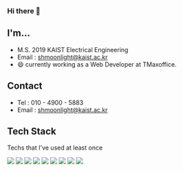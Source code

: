 ### Hi there 👋

## I'm...
- M.S. 2019 KAIST Electrical Engineering
- Email : shmoonlight@kaist.ac.kr
- 😄 currently working as a Web Developer at TMaxoffice.

## Contact
- Tel : 010 - 4900 - 5883
- Email : shmoonlight@kaist.ac.kr

## Tech Stack
<p align="left"> Techs that I've used at least once </p>
<p align="left">
<img src="https://img.shields.io/badge/javascript-F7DF1E?style=for-the-badge&logo=javascript&logoColor=black">
<img src="https://img.shields.io/badge/html-E34F26?style=for-the-badge&logo=html5&logoColor=white">
<img src="https://img.shields.io/badge/css-1572B6?style=for-the-badge&logo=css3&logoColor=white">
<img src="https://img.shields.io/badge/react-61DAFB?style=for-the-badge&logo=react&logoColor=black">
<img src="https://img.shields.io/badge/JAVA-007396?style=for-the-badge&logo=java&logoColor=white">
<img src="https://img.shields.io/badge/Spring-6DB33F?style=for-the-badge&logo=Spring&logoColor=white">
<img src="https://img.shields.io/badge/mysql-4479A1?style=for-the-badge&logo=mysql&logoColor=white">
<img src="https://img.shields.io/badge/mariaDB-003545?style=for-the-badge&logo=mariaDB&logoColor=white">
<img src="https://img.shields.io/badge/linux-FCC624?style=for-the-badge&logo=linux&logoColor=black">
</p>
